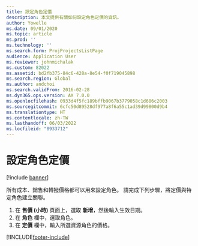 ```yaml
---
title: 設定角色定價
description: 本文提供有關如何設定角色定價的資訊。
author: Yowelle
ms.date: 09/01/2020
ms.topic: article
ms.prod: ''
ms.technology: ''
ms.search.form: ProjProjectsListPage
audience: Application User
ms.reviewer: johnmichalak
ms.custom: 82022
ms.assetid: bd2fb375-84c6-428a-8e54-f0f719045898
ms.search.region: Global
ms.author: andchoi
ms.search.validFrom: 2016-02-28
ms.dyn365.ops.version: AX 7.0.0
ms.openlocfilehash: 0933d4f5fc189bffb9067b3779058c1d686c2003
ms.sourcegitcommit: 6cfc50d89528df977a8f6a55c1ad39d99800d9b4
ms.translationtype: HT
ms.contentlocale: zh-TW
ms.lasthandoff: 06/03/2022
ms.locfileid: "8933712"
---
```

# <a name="set-up-role-based-pricing"></a>設定角色定價

[!include [banner](../includes/banner.md)]

所有成本、銷售和轉撥價格都可以用來設定角色。 請完成下列步驟，將定價與特定角色建立關聯。

1. 在 **售價 (小時)** 頁面上，選取 **新增**，然後輸入生效日期。
2. 在 **角色** 欄中，選取角色。
3. 在 **定價** 欄中，輸入所選資源角色的價格。


[!INCLUDE[footer-include](../includes/footer-banner.md)]